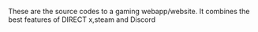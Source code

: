 These are the source codes to a gaming webapp/website.
It combines the best features of DIRECT x,steam and Discord
